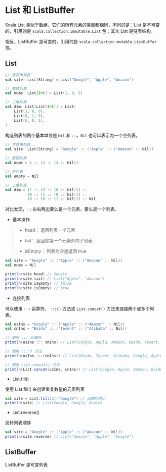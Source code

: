# List 和 ListBuffer

Scala List 类似于数组，它们的所有元素的类型都相同，不同的是：List 是不可变的，引用的是 `scala.collection.immutable.List` 包；其次 List 是链表结构。

相反，ListBuffer 是可变的，引用的是 `scala.collection.mutable.ListBuffer` 包。

## List

```scala
// 字符串列表
val site: List[String] = List("Google", "Apple", "Amazon")

// 整数列表
val nums: List[Int] = List(1, 3, 5)

// 二维列表
val dim: List[List[Int]] = List(
    List(1, 0, 0),
    List(0, 1, 0),
    List(0, 0, 1),
)
```

构造列表的两个基本单位是 `Nil` 和 `::`，`Nil` 也可以表示为一个空列表。

```scala
// 字符串列表
val site: List[String] = "Google" :: ("Apple" :: ("Amazon" :: Nil))

// 整数列表
val nums = 1 :: (2 :: (3 :: Nil))

// 空列表
val empty = Nil

// 二维列表
val dim = (1 :: (0 :: (0 :: Nil))) ::
          (0 :: (1 :: (0 :: Nil))) ::
          (0 :: (0 :: (1 :: Nil))) :: Nil
```

对比发现，`::` 左右两边要么是一个元素，要么是一个列表。


* 基本操作

> * head： 返回列表一个元素
>
> * tail： 返回除第一个元素外的子列表
>
> * isEmpty： 列表为空是返回 true

```scala
val site = "Google" :: ("Apple" :: ("Amazon" :: Nil))
val nums = Nil

println(site.head) // Google
println(site.tail) // List("Apple", "Amazon")
println(site.isEmpty) // false
println(site.isEmpty) // true
```

* 连接列表

可以使用 `:::` 运算符、 `:::()` 方法或 `List.concat()` 方法来连接两个或多个列表。

```scala
val usIns = "Google" :: ("Apple" :: ("Amazon" :: Nil))
val cnIns = "Baidu" :: ("Tecent" :: ("Alibaba" :: Nil))

// 使用 ::: 运算符
println(usIns ::: cnIns) // List(Google, Apple, Amazon, Baidu, Tecent, Alibaba)

// 使用 :::() 方法
println(usIns.:::(cnIns)) // List(Baidu, Tecent, Alibaba, Google, Apple, Amazon)

// 使用 List.concat() 方法
println(List.concat(usIns, cnIns)) // List(Google, Apple, Amazon, Baidu, Tecent, Alibaba)
```

* List.fill()

使用 List.fill() 来创建重复数量的元素列表

```scala
val site = List.fill(3)("Google") // 函数柯里化
println(site) // List(Google, Google, Goole)
```

* List.reverse()

反转列表顺序

```scala
val site = "Google" :: ("Apple" :: ("Amazon" :: Nil))
println(site.reverse) // List("Amazon", "Apple", "Google")
```

## ListBuffer

ListBuffer 是可变列表